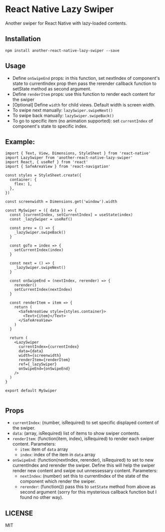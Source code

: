 # React Native Lazy Swiper
Another swiper for React Native with lazy-loaded contents.

## Installation
`npm install another-react-native-lazy-swiper --save`

## Usage
* Define `onSwipeEnd` props: in this function, set nextIndex of component's state to currentIndex prop then pass the rerender callback function to setState method as second argument.
* Define `renderItem` props: use this function to render each content for the swiper
* [Optional] Define `width` for child views. Default width is screen width.
* To swipe next manually: `lazySwiper.swipeNext()`
* To swipe back manually: `lazySwiper.swipeBack()`
* To go to specific item (no animation supported): set `currentIndex` of component's state to specific index.

## Example:
````
import { Text, View, Dimensions, StyleSheet } from 'react-native'
import LazySwiper from 'another-react-native-lazy-swiper'
import React, { useRef } from 'react'
import { SafeAreaView } from 'react-navigation'

const styles = StyleSheet.create({
  container: {
    flex: 1,
  },
})

const screenwidth = Dimensions.get('window').width

const MySwiper = ({ data }) => {
  const [currentIndex, setCurrentIndex] = useState(index)
  const _lazySwiper = useRef()

  const prev = () => {
    _lazySwiper.swipeBack()
  }

  const goTo = index => {
    setCurrentIndex(index)
  }

  const next = () => {
    _lazySwiper.swipeNext()
  }

  const onSwipeEnd = (nextIndex, rerender) => {
    rerender()
    setCurrentIndex(nextIndex)
  }

  const renderItem = item => {
    return (
      <SafeAreaView style={styles.container}>
        <Text>{item}</Text>
      </SafeAreaView>
    )
  }

  return (
    <LazySwiper
      currentIndex={currentIndex}
      data={data}
      width={screenwidth}
      renderItem={renderItem}
      ref={_lazySwiper}
      onSwipeEnd={onSwipeEnd}
    />
  )
}

export default MySwiper


````

## Props
* `currentIndex`: (number, isRequired) to set specific displayed content of the swiper.
* `data`: (array, isRequired) list of items to show swiper contents.
* `renderItem`: (function(item, index), isRequired) to render each swiper content. Parameters:
  * `item`: item of `data` array
  * `index`: index of the item in `data` array
* `onSwipeEnd`: (function(nextIndex, rerender), isRequired) to set to new currentIndex and rerender the swiper. Define this will help the swiper render new content and swipe out unnessessary content. Parameters:
  * `nextIndex`: (number) set this to currentIndex of the state of the component which render the swiper.
  * `rerender`: (function()) pass this to `setState` method from above as second argument (sorry for this mysterious callback function but I found no other way).

## LICENSE
MIT
